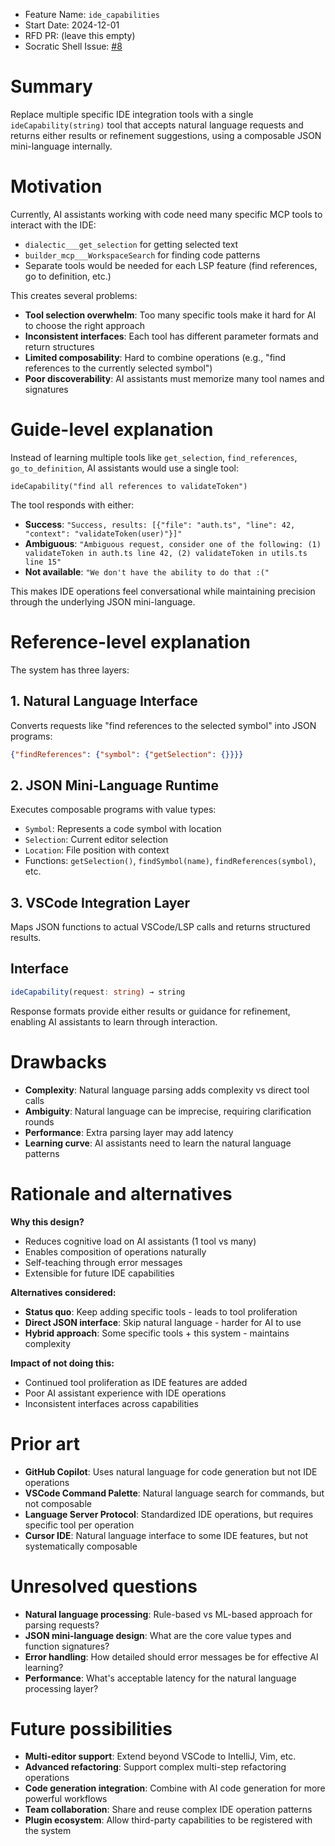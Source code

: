 - Feature Name: `ide_capabilities`
- Start Date: 2024-12-01
- RFD PR: (leave this empty)
- Socratic Shell Issue: [#8](https://github.com/socratic-shell/dialectic/issues/8)

# Summary

[summary]: #summary

Replace multiple specific IDE integration tools with a single `ideCapability(string)` tool that accepts natural language requests and returns either results or refinement suggestions, using a composable JSON mini-language internally.

# Motivation

[motivation]: #motivation

Currently, AI assistants working with code need many specific MCP tools to interact with the IDE:
- `dialectic___get_selection` for getting selected text
- `builder_mcp___WorkspaceSearch` for finding code patterns  
- Separate tools would be needed for each LSP feature (find references, go to definition, etc.)

This creates several problems:
- **Tool selection overwhelm**: Too many specific tools make it hard for AI to choose the right approach
- **Inconsistent interfaces**: Each tool has different parameter formats and return structures
- **Limited composability**: Hard to combine operations (e.g., "find references to the currently selected symbol")
- **Poor discoverability**: AI assistants must memorize many tool names and signatures

# Guide-level explanation

[guide-level-explanation]: #guide-level-explanation

Instead of learning multiple tools like `get_selection`, `find_references`, `go_to_definition`, AI assistants would use a single tool:

```
ideCapability("find all references to validateToken")
```

The tool responds with either:
- **Success**: `"Success, results: [{"file": "auth.ts", "line": 42, "context": "validateToken(user)"}]"`
- **Ambiguous**: `"Ambiguous request, consider one of the following: (1) validateToken in auth.ts line 42, (2) validateToken in utils.ts line 15"`
- **Not available**: `"We don't have the ability to do that :("` 

This makes IDE operations feel conversational while maintaining precision through the underlying JSON mini-language.

# Reference-level explanation

[reference-level-explanation]: #reference-level-explanation

The system has three layers:

## 1. Natural Language Interface
Converts requests like "find references to the selected symbol" into JSON programs:
```json
{"findReferences": {"symbol": {"getSelection": {}}}}
```

## 2. JSON Mini-Language Runtime
Executes composable programs with value types:
- `Symbol`: Represents a code symbol with location
- `Selection`: Current editor selection
- `Location`: File position with context
- Functions: `getSelection()`, `findSymbol(name)`, `findReferences(symbol)`, etc.

## 3. VSCode Integration Layer
Maps JSON functions to actual VSCode/LSP calls and returns structured results.

## Interface
```typescript
ideCapability(request: string) → string
```

Response formats provide either results or guidance for refinement, enabling AI assistants to learn through interaction.

# Drawbacks

[drawbacks]: #drawbacks

- **Complexity**: Natural language parsing adds complexity vs direct tool calls
- **Ambiguity**: Natural language can be imprecise, requiring clarification rounds
- **Performance**: Extra parsing layer may add latency
- **Learning curve**: AI assistants need to learn the natural language patterns

# Rationale and alternatives

[rationale-and-alternatives]: #rationale-and-alternatives

**Why this design?**
- Reduces cognitive load on AI assistants (1 tool vs many)
- Enables composition of operations naturally
- Self-teaching through error messages
- Extensible for future IDE capabilities

**Alternatives considered:**
- **Status quo**: Keep adding specific tools - leads to tool proliferation
- **Direct JSON interface**: Skip natural language - harder for AI to use
- **Hybrid approach**: Some specific tools + this system - maintains complexity

**Impact of not doing this:**
- Continued tool proliferation as IDE features are added
- Poor AI assistant experience with IDE operations
- Inconsistent interfaces across capabilities

# Prior art

[prior-art]: #prior-art

- **GitHub Copilot**: Uses natural language for code generation but not IDE operations
- **VSCode Command Palette**: Natural language search for commands, but not composable
- **Language Server Protocol**: Standardized IDE operations, but requires specific tool per operation
- **Cursor IDE**: Natural language interface to some IDE features, but not systematically composable

# Unresolved questions

[unresolved-questions]: #unresolved-questions

- **Natural language processing**: Rule-based vs ML-based approach for parsing requests?
- **JSON mini-language design**: What are the core value types and function signatures?
- **Error handling**: How detailed should error messages be for effective AI learning?
- **Performance**: What's acceptable latency for the natural language processing layer?

# Future possibilities

[future-possibilities]: #future-possibilities

- **Multi-editor support**: Extend beyond VSCode to IntelliJ, Vim, etc.
- **Advanced refactoring**: Support complex multi-step refactoring operations
- **Code generation integration**: Combine with AI code generation for more powerful workflows
- **Team collaboration**: Share and reuse complex IDE operation patterns
- **Plugin ecosystem**: Allow third-party capabilities to be registered with the system

